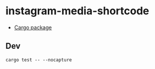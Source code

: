 # instagram-media-shortcode

* [Cargo package](https://crates.io/crates/instagram-media-shortcode)

## Dev

```
cargo test -- --nocapture
```
